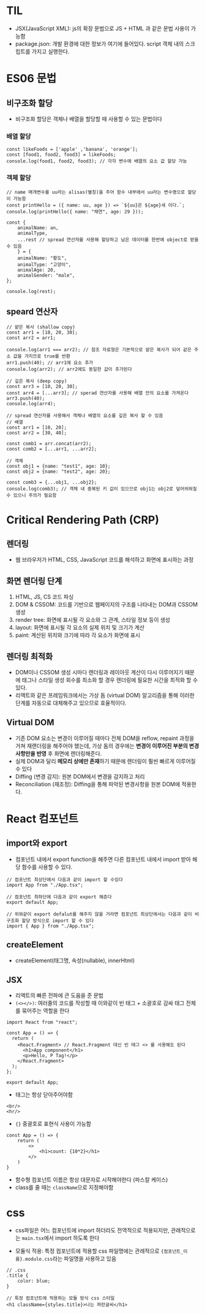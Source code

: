 # TIL

- JSX(JavaScript XML): js의 확장 문법으로 JS + HTML 과 같은 문법 사용이 가능함
- package.json: 개발 환경에 대한 정보가 여기에 들어있다. script 객체 내의 스크립트를 가지고 실행한다.

# ES06 문법

## 비구조화 할당

- 비구조화 할당은 객체나 배열을 할당할 때 사용할 수 있는 문법이다

### 배열 할당

```
const likeFoods = ['apple' ,'banana', 'orange'];
const [food1, food2, food3] = likeFoods;
console.log(food1, food2, food3); // 각각 변수에 배열의 요소 값 할당 가능
```

### 객체 할당

```
// name 매개변수를 uu라는 alisas(별칭)을 주어 함수 내부에서 uu라는 변수명으로 할당이 가능함
const printHello = ({ name: uu, age }) => `${uu}은 ${age}세 이다.`;
console.log(printHello({ name: "채연", age: 29 }));

const {
    animalName: an,
    animalType,
    ...rest // spread 연산자를 사용해 할당하고 남은 데이터를 한번에 object로 받을 수 있음
    } = {
    animalName: "황도",
    animalType: "고양이",
    animalAge: 20,
    animalGender: "male",
};

console.log(rest);
```

## speard 연산자

```
// 얕은 복사 (shallow copy)
const arr1 = [10, 20, 30];
const arr2 = arr1;

console.log(arr1 === arr2); // 참조 자료형은 기본적으로 얕은 복사가 되어 같은 주소 값을 가지므로 true를 반환
arr1.push(40); // arr1에 요소 추가
console.log(arr2); // arr2에도 동일한 값이 추가된다

// 깊은 복사 (deep copy)
const arr3 = [10, 20, 30];
const arr4 = [...arr3]; // sperad 연산자를 사용해 배열 안의 요소를 가져온다
arr3.push(40);
console.log(arr4);

// spread 연산자를 사용해서 객체나 배열의 요소를 깊은 복사 할 수 있음
// 배열
const arr1 = [10, 20];
const arr2 = [30, 40];

const comb1 = arr.concat(arr2);
const comb2 = [...arr1, ...arr2];

// 객체
const obj1 = {name: "test1", age: 10};
const obj2 = {name: "test2", age: 20};

const comb3 = {...obj1, ...obj2};
console.log(comb3); // 객체 내 중복된 키 값이 있으므로 obj1는 obj2로 덮어씌워질 수 있으니 주의가 필요함
```

# Critical Rendering Path (CRP)

## 렌더링

- 웹 브라우저가 HTML, CSS, JavaScript 코드를 해석하고 화면에 표시하는 과정

## 화면 렌더링 단계

1. HTML, JS, CS 코드 파싱
2. DOM & CSSOM: 코드를 기반으로 웹페이지의 구조를 나타내는 DOM과 CSSOM 생성
3. render tree: 화면에 표시될 각 요소와 그 관계, 스타일 정보 등이 생성
4. layout: 화면에 표시될 각 요소의 실제 위치 및 크기가 계산
5. paint: 계산된 위치와 크기에 따라 각 요소가 화면에 표시

## 렌더링 최적화

- DOM이나 CSSOM 생성 시마다 렌더링과 레이아웃 계산이 다시 이루어지기 때문에 태그나 스타일 생성 회수를 최소화 할 경우 렌더링에 필요한 시간을 최적화 할 수 있다.
- 리액트와 같은 프레임워크에서는 가상 돔 (virtual DOM) 알고리즘을 통해 이러한 단계를 자동으로 대체해주고 있으므로 효율적이다.

## Virtual DOM

- 기존 DOM 요소는 변경이 이루어질 때마다 전체 DOM을 reflow, repaint 과정을 거쳐 재랜더링을 해주어야 했는데, 가상 돔의 경우에는 **변경이 이루어진 부분의 변경사항만을 반영** 후 화면에 렌더링해준다.
- 실제 DOM과 달리 **메모리 상에만 존재**하기 때문에 렌더링이 훨씬 빠르게 이루어질 수 있다
- Diffing (변경 감지): 원본 DOM에서 변경을 감지하고 처리
- Reconciliation (재조정): Diffing을 통해 파악된 변경사항을 원본 DOM에 적용한다.

# React 컴포넌트

## import와 export

- 컴포넌트 내에서 export function을 해주면 다른 컴포넌트 내에서 import 받아 해당 함수를 사용할 수 있다.

```
// 컴포넌트 최상단에서 다음과 같이 import 할 수있다
import App from "./App.tsx";

// 컴포넌트 최하단에 다음과 같이 export 해준다
export default App;

// 위와같이 export defalut를 해주지 않을 거라면 컴포넌트 최상단에서는 다음과 같이 비구조화 할당 방식으로 import 할 수 있다
import { App } from "./App.tsx";
```

## createElement

- createElement(태그명, 속성(nullable), innerHtml)

## JSX

- 리액트의 빠른 전파에 큰 도움을 준 문법
- `(<></>)`: 여러줄의 코드를 작성할 때 이와같이 빈 태그 + 소괄호로 감싸 태그 전체를 묶어주는 역할을 한다

```
import React from "react";

const App = () => {
  return (
    <React.Fragment> // React.Fragment 대신 빈 태그 <> 를 사용해도 된다
      <h1>App component</h1>
      <p>Hello, P Tag!</p>
    </React.Fragment>
  );
};

export default App;
```

- 태그는 항상 닫아주어야함

```
<br/>
<hr/>
```

- `{}` 중괄호로 표현식 사용이 가능함

```
const App = () => {
    return (
        <>
            <h1>count: {10*2}</h1>
        </>
    )
}
```

- 함수형 컴포넌트 이름은 항상 대문자로 시작해야한다 (파스칼 케이스)
- class를 줄 때는 `className`으로 지정해야함

# css

- css파일은 어느 컴포넌트에 import 하더라도 전역적으로 적용되지만, 관례적으로는 `main.tsx`에서 import 하도록 한다

- 모듈식 적용: 특정 컴포넌트에 적용할 css 파일명에는 관례적으로 `{컴포넌트_이름}.module.css`라는 파일명을 사용하고 있음

```
// .css
.title {
    color: blue;
}

// 특정 컴포넌트에 적용하는 모듈 방식 css 스타일
<h1 className={styles.title}>나는 파란글씨</h1>
```
